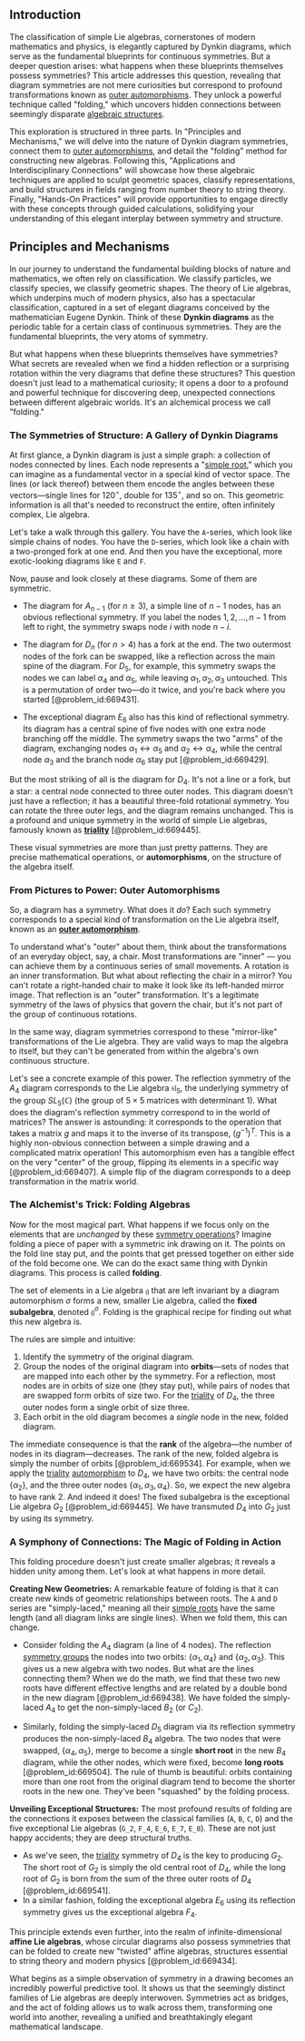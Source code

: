 ## Introduction
The classification of simple Lie algebras, cornerstones of modern mathematics and physics, is elegantly captured by Dynkin diagrams, which serve as the fundamental blueprints for continuous symmetries. But a deeper question arises: what happens when these blueprints themselves possess symmetries? This article addresses this question, revealing that diagram symmetries are not mere curiosities but correspond to profound transformations known as [outer automorphisms](@article_id:198424). They unlock a powerful technique called "folding," which uncovers hidden connections between seemingly disparate [algebraic structures](@article_id:138965).

This exploration is structured in three parts. In "Principles and Mechanisms," we will delve into the nature of Dynkin diagram symmetries, connect them to [outer automorphisms](@article_id:198424), and detail the "folding" method for constructing new algebras. Following this, "Applications and Interdisciplinary Connections" will showcase how these algebraic techniques are applied to sculpt geometric spaces, classify representations, and build structures in fields ranging from number theory to string theory. Finally, "Hands-On Practices" will provide opportunities to engage directly with these concepts through guided calculations, solidifying your understanding of this elegant interplay between symmetry and structure.

## Principles and Mechanisms

In our journey to understand the fundamental building blocks of nature and mathematics, we often rely on classification. We classify particles, we classify species, we classify geometric shapes. The theory of Lie algebras, which underpins much of modern physics, also has a spectacular classification, captured in a set of elegant diagrams conceived by the mathematician Eugene Dynkin. Think of these **Dynkin diagrams** as the periodic table for a certain class of continuous symmetries. They are the fundamental blueprints, the very atoms of symmetry.

But what happens when these blueprints themselves have symmetries? What secrets are revealed when we find a hidden reflection or a surprising rotation within the very diagrams that define these structures? This question doesn't just lead to a mathematical curiosity; it opens a door to a profound and powerful technique for discovering deep, unexpected connections between different algebraic worlds. It's an alchemical process we call "folding."

### The Symmetries of Structure: A Gallery of Dynkin Diagrams

At first glance, a Dynkin diagram is just a simple graph: a collection of nodes connected by lines. Each node represents a "[simple root](@article_id:634928)," which you can imagine as a fundamental vector in a special kind of vector space. The lines (or lack thereof) between them encode the angles between these vectors—single lines for $120^\circ$, double for $135^\circ$, and so on. This geometric information is all that's needed to reconstruct the entire, often infinitely complex, Lie algebra.

Let's take a walk through this gallery. You have the `A`-series, which look like simple chains of nodes. You have the `D`-series, which look like a chain with a two-pronged fork at one end. And then you have the exceptional, more exotic-looking diagrams like `E` and `F`.

Now, pause and look closely at these diagrams. Some of them are symmetric.

*   The diagram for $A_{n-1}$ (for $n \ge 3$), a simple line of $n-1$ nodes, has an obvious reflectional symmetry. If you label the nodes $1, 2, \dots, n-1$ from left to right, the symmetry swaps node $i$ with node $n-i$.

*   The diagram for $D_n$ (for $n > 4$) has a fork at the end. The two outermost nodes of the fork can be swapped, like a reflection across the main spine of the diagram. For $D_5$, for example, this symmetry swaps the nodes we can label $\alpha_4$ and $\alpha_5$, while leaving $\alpha_1, \alpha_2, \alpha_3$ untouched. This is a permutation of order two—do it twice, and you're back where you started [@problem_id:669431].

*   The exceptional diagram $E_6$ also has this kind of reflectional symmetry. Its diagram has a central spine of five nodes with one extra node branching off the middle. The symmetry swaps the two "arms" of the diagram, exchanging nodes $\alpha_1 \leftrightarrow \alpha_5$ and $\alpha_2 \leftrightarrow \alpha_4$, while the central node $\alpha_3$ and the branch node $\alpha_6$ stay put [@problem_id:669429].

But the most striking of all is the diagram for $D_4$. It's not a line or a fork, but a star: a central node connected to three outer nodes. This diagram doesn't just have a reflection; it has a beautiful three-fold rotational symmetry. You can rotate the three outer legs, and the diagram remains unchanged. This is a profound and unique symmetry in the world of simple Lie algebras, famously known as **[triality](@article_id:142922)** [@problem_id:669445].

These visual symmetries are more than just pretty patterns. They are precise mathematical operations, or **automorphisms**, on the structure of the algebra itself.

### From Pictures to Power: Outer Automorphisms

So, a diagram has a symmetry. What does it *do*? Each such symmetry corresponds to a special kind of transformation on the Lie algebra itself, known as an **[outer automorphism](@article_id:137211)**.

To understand what's "outer" about them, think about the transformations of an everyday object, say, a chair. Most transformations are "inner" — you can achieve them by a continuous series of small movements. A rotation is an inner transformation. But what about reflecting the chair in a mirror? You can't rotate a right-handed chair to make it look like its left-handed mirror image. That reflection is an "outer" transformation. It's a legitimate symmetry of the laws of physics that govern the chair, but it's not part of the group of continuous rotations.

In the same way, diagram symmetries correspond to these "mirror-like" transformations of the Lie algebra. They are valid ways to map the algebra to itself, but they can't be generated from within the algebra's own continuous structure.

Let's see a concrete example of this power. The reflection symmetry of the $A_4$ diagram corresponds to the Lie algebra $\mathfrak{sl}_5$, the underlying symmetry of the group $SL_5(\mathbb{C})$ (the group of $5 \times 5$ matrices with determinant 1). What does the diagram's reflection symmetry correspond to in the world of matrices? The answer is astounding: it corresponds to the operation that takes a matrix $g$ and maps it to the inverse of its transpose, $(g^{-1})^T$. This is a highly non-obvious connection between a simple drawing and a complicated matrix operation! This automorphism even has a tangible effect on the very "center" of the group, flipping its elements in a specific way [@problem_id:669407]. A simple flip of the diagram corresponds to a deep transformation in the matrix world.

### The Alchemist's Trick: Folding Algebras

Now for the most magical part. What happens if we focus only on the elements that are *unchanged* by these [symmetry operations](@article_id:142904)? Imagine folding a piece of paper with a symmetric ink drawing on it. The points on the fold line stay put, and the points that get pressed together on either side of the fold become one. We can do the exact same thing with Dynkin diagrams. This process is called **folding**.

The set of elements in a Lie algebra $\mathfrak{g}$ that are left invariant by a diagram automorphism $\sigma$ forms a new, smaller Lie algebra, called the **fixed subalgebra**, denoted $\mathfrak{g}^\sigma$. Folding is the graphical recipe for finding out what this new algebra is.

The rules are simple and intuitive:
1.  Identify the symmetry of the original diagram.
2.  Group the nodes of the original diagram into **orbits**—sets of nodes that are mapped into each other by the symmetry. For a reflection, most nodes are in orbits of size one (they stay put), while pairs of nodes that are swapped form orbits of size two. For the [triality](@article_id:142922) of $D_4$, the three outer nodes form a single orbit of size three.
3.  Each orbit in the old diagram becomes a *single* node in the new, folded diagram.

The immediate consequence is that the **rank** of the algebra—the number of nodes in its diagram—decreases. The rank of the new, folded algebra is simply the number of orbits [@problem_id:669534]. For example, when we apply the [triality](@article_id:142922) [automorphism](@article_id:143027) to $D_4$, we have two orbits: the central node $\{\alpha_2\}$, and the three outer nodes $\{\alpha_1, \alpha_3, \alpha_4\}$. So, we expect the new algebra to have rank 2. And indeed it does! The fixed subalgebra is the exceptional Lie algebra $G_2$ [@problem_id:669445]. We have transmuted $D_4$ into $G_2$ just by using its symmetry.

### A Symphony of Connections: The Magic of Folding in Action

This folding procedure doesn't just create smaller algebras; it reveals a hidden unity among them. Let's look at what happens in more detail.

**Creating New Geometries:** A remarkable feature of folding is that it can create new kinds of geometric relationships between roots. The `A` and `D` series are "simply-laced," meaning all their [simple roots](@article_id:196921) have the same length (and all diagram links are single lines). When we fold them, this can change.

*   Consider folding the $A_4$ diagram (a line of 4 nodes). The reflection [symmetry groups](@article_id:145589) the nodes into two orbits: $\{\alpha_1, \alpha_4\}$ and $\{\alpha_2, \alpha_3\}$. This gives us a new algebra with two nodes. But what are the lines connecting them? When we do the math, we find that these two new roots have different effective lengths and are related by a double bond in the new diagram [@problem_id:669438]. We have folded the simply-laced $A_4$ to get the non-simply-laced $B_2$ (or $C_2$).

*   Similarly, folding the simply-laced $D_5$ diagram via its reflection symmetry produces the non-simply-laced $B_4$ algebra. The two nodes that were swapped, $\{\alpha_4, \alpha_5\}$, merge to become a single **short root** in the new $B_4$ diagram, while the other nodes, which were fixed, become **long roots** [@problem_id:669504]. The rule of thumb is beautiful: orbits containing more than one root from the original diagram tend to become the shorter roots in the new one. They've been "squashed" by the folding process.

**Unveiling Exceptional Structures:** The most profound results of folding are the connections it exposes between the classical families (`A`, `B`, `C`, `D`) and the five exceptional Lie algebras (`G_2`, `F_4`, `E_6`, `E_7`, `E_8`). These are not just happy accidents; they are deep structural truths.
*   As we've seen, the [triality](@article_id:142922) symmetry of $D_4$ is the key to producing $G_2$. The short root of $G_2$ is simply the old central root of $D_4$, while the long root of $G_2$ is born from the sum of the three outer roots of $D_4$ [@problem_id:669541].
*   In a similar fashion, folding the exceptional algebra $E_6$ using its reflection symmetry gives us the exceptional algebra $F_4$.

This principle extends even further, into the realm of infinite-dimensional **affine Lie algebras**, whose circular diagrams also possess symmetries that can be folded to create new "twisted" affine algebras, structures essential to string theory and modern physics [@problem_id:669434].

What begins as a simple observation of symmetry in a drawing becomes an incredibly powerful predictive tool. It shows us that the seemingly distinct families of Lie algebras are deeply interwoven. Symmetries act as bridges, and the act of folding allows us to walk across them, transforming one world into another, revealing a unified and breathtakingly elegant mathematical landscape.